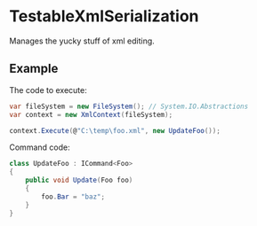 TestableXmlSerialization
========================

Manages the yucky stuff of xml editing.

Example
-------

The code to execute:

```C#
var fileSystem = new FileSystem(); // System.IO.Abstractions
var context = new XmlContext(fileSystem);

context.Execute(@"C:\temp\foo.xml", new UpdateFoo());
```

Command code:

```C#
class UpdateFoo : ICommand<Foo>
{
    public void Update(Foo foo)
    {
        foo.Bar = "baz";
    }
}
```
